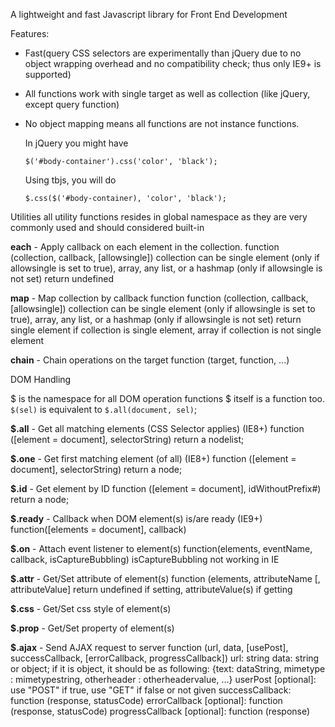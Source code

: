 A lightweight and fast Javascript library for Front End Development

Features:

- Fast(query CSS selectors are experimentally than jQuery due to no object wrapping overhead and no compatibility check; 
  thus only IE9+ is supported)

- All functions work with single target as well as collection (like jQuery, except query function)

- No object mapping means all functions are not instance functions.

  In jQuery you might have 
  
      $('#body-container').css('color', 'black');

  Using tbjs, you will do

      $.css($('#body-container), 'color', 'black');



Utilities
all utility functions resides in global namespace as they are very commonly used and should considered built-in

**each** - Apply callback on each element in the collection.
  function (collection, callback, [allowsingle])
  collection can be single element (only if allowsingle is set to true), array, any list, or a hashmap (only if allowsingle is not set)
  return undefined


**map** - Map collection by callback function
  function (collection, callback, [allowsingle])
  collection can be single element (only if allowsingle is set to true), array, any list, or a hashmap (only if allowsingle is not set)
  return single element if collection is single element, array if collection is not single element


**chain** - Chain operations on the target
  function (target, function, ...)


DOM Handling

$ is the namespace for all DOM operation functions 
$ itself is a function too. `$(sel)` is equivalent to `$.all(document, sel)`;


**$.all** - Get all matching elements (CSS Selector applies) (IE8+)
  function ([element = document], selectorString) 
  return a nodelist;
 
**$.one** - Get first matching element (of all) (IE8+)
  function ([element = document], selectorString) 
  return a node;

**$.id** - Get element by ID
  function ([element = document], idWithoutPrefix#) 
  return a node;
 
**$.ready** - Callback when DOM element(s) is/are ready (IE9+)
  function([elements = document], callback)

**$.on** - Attach event listener to element(s)
  function(elements, eventName, callback, isCaptureBubbling)
  isCaptureBubbling not working in IE


**$.attr** - Get/Set attribute of element(s)
  function (elements, attributeName [, attributeValue]
  return undefined if setting, attributeValue(s) if getting

**$.css** - Get/Set css style of element(s)

**$.prop** - Get/Set property of element(s)
  
**$.ajax** - Send AJAX request to server
  function (url, data, [usePost], successCallback, [errorCallback, progressCallback])
  url: string
  data: string or object; if it is object, it should be as following:
    {text: dataString, mimetype : mimetypestring, otherheader : otherheadervalue, ...}
  userPost [optional]: use "POST" if true, use "GET" if false or not given
  successCallback: function (response, statusCode)
  errorCallback [optional]: function (response, statusCode)
  progressCallback [optional]: function (response)
  

